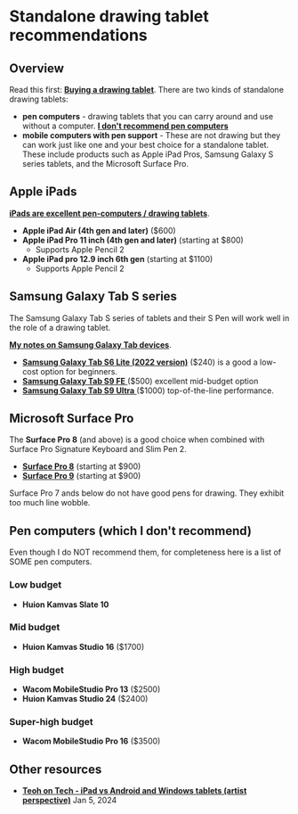 # Standalone drawing tablet recommendations

## Overview

Read this first: [**Buying a drawing tablet**](../buying-a-drawing-tablet/). There are two kinds of standalone drawing tablets:

* **pen computers** - drawing tablets that you can carry around and use without a computer.  [**I don't recommend pen computers**](../buying-a-drawing-tablet/the-case-against-pen-computers.md)
* **mobile computers with pen support** - These are not drawing but they can work just like one and your best choice for a standalone tablet. These include products such as Apple iPad Pros, Samsung Galaxy S series tablets, and the Microsoft Surface Pro.

## Apple iPads

[**iPads are excellent pen-computers / drawing tablets**](../buying-a-drawing-tablet/using-an-ipad-as-a-drawing-tablet.md).

* **Apple iPad Air (4th gen and later)** ($600)
* **Apple iPad Pro 11 inch (4th gen and later)** (starting at $800)
  * Supports Apple Pencil 2
* **Apple iPad pro 12.9 inch 6th gen** (starting at $1100)
  * Supports Apple Pencil 2

## Samsung Galaxy Tab S series

The Samsung Galaxy Tab S series of tablets and their S Pen will work well in the role of a drawing tablet.

[**My notes on Samsung Galaxy Tab devices**](../product-info/samsung/7p-notes-samsung-galaxy-tab.md). &#x20;

* [**Samsung Galaxy Tab S6 Lite (2022 version)**](../product-info/samsung/samsung-galaxy-tab-s6.md) ($240) is a good a low-cost option for beginners.&#x20;
* [**Samsung Galaxy Tab S9 FE** ](../product-info/samsung/samsung-galaxy-tab-s9.md)($500) excellent mid-budget option
* [**Samsung Galaxy Tab S9 Ultra** ](../product-info/samsung/samsung-galaxy-tab-s9.md)($1000) top-of-the-line performance.    &#x20;

## Microsoft Surface Pro

The **Surface Pro 8** (and above) is a good choice when combined with Surface Pro Signature Keyboard and Slim Pen 2.

* [**Surface Pro 8**](../product-info/microsoft/microsoft-surface-pro-8.md) (starting at $900)
* [**Surface Pro 9**](../product-info/microsoft/microsoft-surface-pro-9.md) (starting at $900)

Surface Pro 7 ands below do not have good pens for drawing. They exhibit too much line wobble.



## Pen computers (which I don't recommend)

Even though I do NOT recommend them, for completeness here is a list of SOME pen computers.

### **Low budget**

* **Huion Kamvas Slate 10**&#x20;

### **Mid budget**

* **Huion Kamvas Studio 16** ($1700)

### **High budget**

* **Wacom MobileStudio Pro 13** ($2500)
* **Huion Kamvas Studio 24** ($2400)

### **Super-high budget**

* **Wacom MobileStudio Pro 16** ($3500)

## Other resources&#x20;

* [**Teoh on Tech - iPad vs Android and Windows tablets (artist perspective)**](https://youtu.be/CJCZSI3H7mk) Jan 5, 2024
